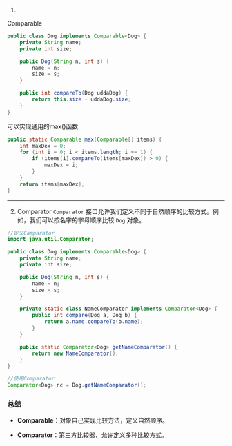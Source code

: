 1. 
Comparable
```java
public class Dog implements Comparable<Dog> {
    private String name;
    private int size;

    public Dog(String n, int s) {
        name = n;
        size = s;
    }

    public int compareTo(Dog uddaDog) {
        return this.size - uddaDog.size;
    }
}
```
可以实现通用的max()函数
```java
public static Comparable max(Comparable[] items) {
    int maxDex = 0;
    for (int i = 0; i < items.length; i += 1) {
        if (items[i].compareTo(items[maxDex]) > 0) {
            maxDex = i;
        }
    }
    return items[maxDex];
}
```
___
2. Comparator
`Comparator` 接口允许我们定义不同于自然顺序的比较方式。例如，我们可以按名字的字母顺序比较 `Dog` 对象。
```java
//定义Camparator
import java.util.Comparator;

public class Dog implements Comparable<Dog> {
    private String name;
    private int size;

    public Dog(String n, int s) {
        name = n;
        size = s;
    }

    private static class NameComparator implements Comparator<Dog> {
        public int compare(Dog a, Dog b) {
            return a.name.compareTo(b.name);
        }
    }

    public static Comparator<Dog> getNameComparator() {
        return new NameComparator();
    }
}
```
```java
//使用Comparator
Comparator<Dog> nc = Dog.getNameComparator();
```
### 总结

-   **Comparable**：对象自己实现比较方法，定义自然顺序。
    
-   **Comparator**：第三方比较器，允许定义多种比较方式。
<!--stackedit_data:
eyJoaXN0b3J5IjpbLTIwNzk1NDI4MTIsLTIwODg3NDY2MTJdfQ
==
-->